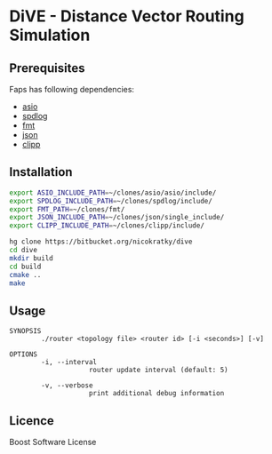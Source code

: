 # DiVE - Distance Vector Routing Simulation

## Prerequisites

Faps has following dependencies:

- [asio](https://github.com/chriskohlhoff/asio)
- [spdlog](https://github.com/gabime/spdlog)
- [fmt](https://github.com/fmtlib/fmt)
- [json](https://github.com/nlohmann/json)
- [clipp](https://github.com/muellan/clipp)

## Installation

```sh
export ASIO_INCLUDE_PATH=~/clones/asio/asio/include/
export SPDLOG_INCLUDE_PATH=~/clones/spdlog/include/
export FMT_PATH=~/clones/fmt/
export JSON_INCLUDE_PATH=~/clones/json/single_include/
export CLIPP_INCLUDE_PATH=~/clones/clipp/include/

hg clone https://bitbucket.org/nicokratky/dive
cd dive
mkdir build
cd build
cmake ..
make
```

## Usage

```
SYNOPSIS
        ./router <topology file> <router id> [-i <seconds>] [-v]

OPTIONS
        -i, --interval
                    router update interval (default: 5)

        -v, --verbose
                    print additional debug information
```

## Licence

Boost Software License
